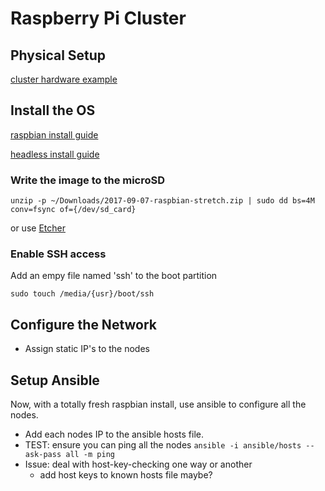 # Raspberry Pi Cluster

## Physical Setup

[cluster hardware example](https://www.youtube.com/watch?v=KJKhRLKXr-Q)


## Install the OS

[raspbian install guide](https://www.raspberrypi.org/documentation/installation/installing-images/)

[headless install guide](https://www.raspberrypi.org/forums/viewtopic.php?t=74176)

### Write the image to the microSD
`unzip -p ~/Downloads/2017-09-07-raspbian-stretch.zip | sudo dd bs=4M conv=fsync of={/dev/sd_card}`

or use [Etcher](https://github.com/resin-io/etcher)

### Enable SSH access
Add an empy file named 'ssh' to the boot partition

`sudo touch /media/{usr}/boot/ssh`


## Configure the Network
- Assign static IP's to the nodes


## Setup Ansible
Now, with a totally fresh raspbian install, use ansible to configure all the nodes.
- Add each nodes IP to the ansible hosts file.
- TEST: ensure you can ping all the nodes `ansible -i ansible/hosts --ask-pass all -m ping`
- Issue: deal with host-key-checking one way or another
  - add host keys to known hosts file maybe?
